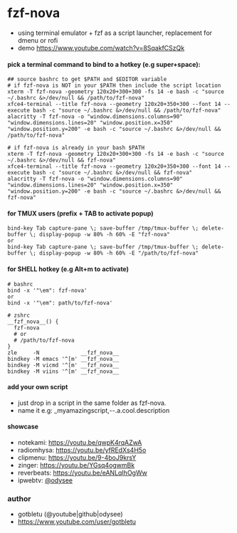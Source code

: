 # fzf-nova
- using terminal emulator + fzf as a script launcher, replacement for dmenu or rofi
- demo https://www.youtube.com/watch?v=8SqakfCSzQk

#### pick a terminal command to bind to a hotkey (e.g super+space):
    
    ## source bashrc to get $PATH and $EDITOR variable
    # if fzf-nova is NOT in your $PATH then include the script location
    xterm -T fzf-nova -geometry 120x20+300+300 -fs 14 -e bash -c "source ~/.bashrc &>/dev/null && /path/to/fzf-nova"
    xfce4-terminal --title fzf-nova --geometry 120x20+350+300 --font 14 --execute bash -c "source ~/.bashrc &>/dev/null && /path/to/fzf-nova"
    alacritty -T fzf-nova -o "window.dimensions.columns=90" "window.dimensions.lines=20" "window.position.x=350" "window.position.y=200" -e bash -c "source ~/.bashrc &>/dev/null && /path/to/fzf-nova"
    
    # if fzf-nova is already in your bash $PATH
    xterm -T fzf-nova -geometry 120x20+300+300 -fs 14 -e bash -c "source ~/.bashrc &>/dev/null && fzf-nova"
    xfce4-terminal --title fzf-nova --geometry 120x20+350+300 --font 14 --execute bash -c "source ~/.bashrc &>/dev/null && fzf-nova"
    alacritty -T fzf-nova -o "window.dimensions.columns=90" "window.dimensions.lines=20" "window.position.x=350" "window.position.y=200" -e bash -c "source ~/.bashrc &>/dev/null && fzf-nova"

#### for TMUX users (prefix + TAB to activate popup)
    bind-key Tab capture-pane \; save-buffer /tmp/tmux-buffer \; delete-buffer \; display-popup -w 80% -h 60% -E "fzf-nova"
    or
    bind-key Tab capture-pane \; save-buffer /tmp/tmux-buffer \; delete-buffer \; display-popup -w 80% -h 60% -E "/path/to/fzf-nova"


#### for SHELL hotkey (e.g Alt+m to activate)
    # bashrc
    bind -x '"\em": fzf-nova'
    or
    bind -x '"\em": path/to/fzf-nova'

    # zshrc
    __fzf_nova__() {
      fzf-nova
      # or
      # /path/to/fzf-nova
    }
    zle     -N             __fzf_nova__
    bindkey -M emacs '^[m' __fzf_nova__
    bindkey -M vicmd '^[m' __fzf_nova__
    bindkey -M viins '^[m' __fzf_nova__

#### add your own script
- just drop in a script in the same folder as fzf-nova.
- name it e.g: _myamazingscript,--.a.cool.description

#### showcase
- notekami:         https://youtu.be/qwpK4rqAZwA
- radiomhysa:       https://youtu.be/yfREdXs4H5o
- clipmenu:         https://youtu.be/9-4boJ9krsY
- zinger:           https://youtu.be/YGsq4ogwmBk
- reverbeats:       https://youtu.be/eANLqIhOgWw
- ipwebtv:          [@odysee](https://odysee.com/@gotbletu:b/ipwebtv-watch-free-internet-tv-channels:3?r=3BeEtwB4Yw1JBZQDyp2EGW25c41greAh)

### author
- gotbletu (@youtube|github|odysee)
- https://www.youtube.com/user/gotbletu

